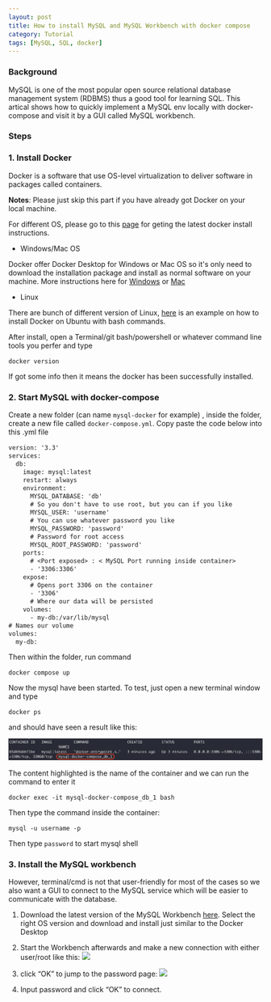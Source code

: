 ```yaml
---
layout: post
title: How to install MySQL and MySQL Workbench with docker compose
category: Tutorial
tags: [MySQL, SQL, docker]
---
```


### Background
MySQL is one of the most popular open source relational database management system (RDBMS) thus a good tool for learning SQL. This artical shows how to quickly implement a MySQL env locally with docker-compose and visit it by a GUI called MySQL workbench.
<!-- more -->

### Steps
### 1. Install Docker
Docker is a software that use OS-level virtualization to deliver software in packages called containers.

**Notes**: 
Please just skip this part if you have already got Docker on your local machine.

For different OS, please go to this [page](https://docs.docker.com/get-docker/) for geting the latest docker install instructions.

- Windows/Mac OS

Docker offer Docker Desktop for Windows or Mac OS so it's only need to download the installation package and install as normal software on your machine. More instructions here for [Windows](https://docs.docker.com/desktop/windows/install/) or [Mac](https://docs.docker.com/desktop/mac/install/)

- Linux

There are bunch of different version of Linux, [here](https://docs.docker.com/engine/install/ubuntu/) is an example on how to install Docker on Ubuntu with bash commands.

After install, open a Terminal/git bash/powershell or whatever command line tools you perfer and type
```
docker version
```
If got some info then it means the docker has been successfully installed.


### 2. Start MySQL with docker-compose

Create a new folder (can name `mysql-docker` for example) , inside the folder, create a new file called `docker-compose.yml`. Copy paste the code below into this .yml file
```
version: '3.3'
services:
  db:
    image: mysql:latest
    restart: always
    environment:
      MYSQL_DATABASE: 'db'
      # So you don't have to use root, but you can if you like
      MYSQL_USER: 'username'
      # You can use whatever password you like
      MYSQL_PASSWORD: 'password'
      # Password for root access
      MYSQL_ROOT_PASSWORD: 'password'
    ports:
      # <Port exposed> : < MySQL Port running inside container>
      - '3306:3306'
    expose:
      # Opens port 3306 on the container
      - '3306'
      # Where our data will be persisted
    volumes:
      - my-db:/var/lib/mysql
# Names our volume
volumes:
  my-db:
```
Then within the folder, run command
```
docker compose up
```
Now the mysql have been started. To test, just open a new terminal window and type
```
docker ps
```
and should have seen a result like this:

![](screenshots/2021-10-07-1.png)

The content highlighted is the name of the container and we can run the command to enter it
```
docker exec -it mysql-docker-compose_db_1 bash
```

Then type the command inside the container:
```
mysql -u username -p

```

Then type `password` to start mysql shell


### 3. Install the MySQL workbench
However, terminal/cmd is not that user-friendly for most of the cases so we also want a GUI to connect to the MySQL service which will be easier to communicate with the database.

1. Download the latest version of the MySQL Workbench [here](https://dev.mysql.com/downloads/workbench/). Select the right OS version and download and install just similar to the Docker Desktop

2. Start the Workbench afterwards and make a new connection with either user/root like this:
![](https://miro.medium.com/max/4800/1*VcfoGGvE6rtXsaykGxpvCw.png)

3. click “OK” to jump to the password page:
![](https://miro.medium.com/max/4800/1*bcahaA-dWpHd16E-H5kGHg.png)

4. Input password and click “OK” to connect.